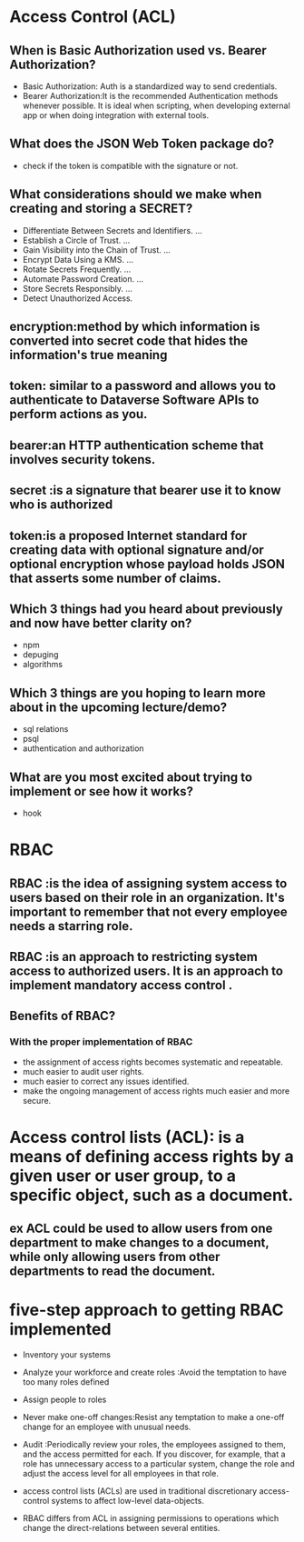 # Access Control (ACL)
## When is Basic Authorization used vs. Bearer Authorization?
- Basic Authorization: Auth is a standardized way to send credentials.
- Bearer Authorization:It is the recommended Authentication methods whenever possible. It is ideal when scripting, when developing external app or when doing integration with external tools.
## What does the JSON Web Token package do?
- check if the token is compatible with the signature or not.
## What considerations should we make when creating and storing a SECRET?
- Differentiate Between Secrets and Identifiers. ...
- Establish a Circle of Trust. ...
- Gain Visibility into the Chain of Trust. ...
- Encrypt Data Using a KMS. ...
- Rotate Secrets Frequently. ...
- Automate Password Creation. ...
- Store Secrets Responsibly. ...
- Detect Unauthorized Access.

## encryption:method by which information is converted into secret code that hides the information's true meaning
## token: similar to a password and allows you to authenticate to Dataverse Software APIs to perform actions as you.
## bearer:an HTTP authentication scheme that involves security tokens.
## secret :is a signature that bearer use it to know who is authorized
## token:is a proposed Internet standard for creating data with optional signature and/or optional encryption whose payload holds JSON that asserts some number of claims.

## Which 3 things had you heard about previously and now have better clarity on?
- npm
- depuging
- algorithms
## Which 3 things are you hoping to learn more about in the upcoming lecture/demo?
- sql relations
- psql
- authentication and authorization
## What are you most excited about trying to implement or see how it works?
- hook

# RBAC
## RBAC :is the idea of assigning system access to users based on their role in an organization. It's important to remember that not every employee needs a starring role.


## RBAC :is an approach to restricting system access to authorized users. It is an approach to implement mandatory access control .
## Benefits of RBAC?
### With the proper implementation of RBAC
- the assignment of access rights becomes systematic and repeatable. 
- much easier to audit user rights.
- much easier to correct any issues identified.
- make the ongoing management of access rights much easier and more secure.

# Access control lists (ACL): is a means of defining access rights by a given user or user group, to a specific object, such as a document. 
## ex ACL could be used to allow users from one department to make changes to a document, while only allowing users from other departments to read the document.

#  five-step approach to getting RBAC  implemented
- Inventory your systems
- Analyze your workforce and create roles :Avoid the temptation to have too many roles defined 
- Assign people to roles 
- Never make one-off changes:Resist any temptation to make a one-off change for an employee with unusual needs. 
- Audit :Periodically review your roles, the employees assigned to them, and the access permitted for each. If you discover, for example, that a role has unnecessary access to a particular system, change the role and adjust the access level for all employees in that role. 

- access control lists (ACLs) are used in traditional discretionary access-control systems to affect low-level data-objects.
- RBAC differs from ACL in assigning permissions to operations which change the direct-relations between several entities.